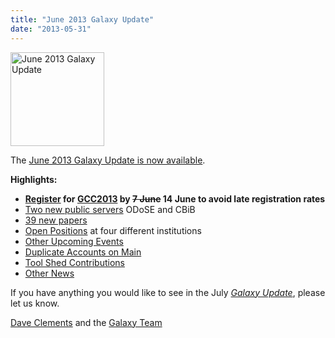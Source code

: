 ```yaml
---
title: "June 2013 Galaxy Update"
date: "2013-05-31"
---
```

<div class='right'><a href='/galaxy-updates/2013-06/'><img src="/src/images/logos/GalaxyUpdate200.png" alt="June 2013 Galaxy Update" width=150 /></a></div>

The [June 2013 Galaxy Update is now available](/galaxy-updates/2013-06/). 

**Highlights:**
* **[Register](/events/gcc2013/register/) for [GCC2013](/galaxy-updates/2013-06/#gcc2013) by ~~7 June~~ 14 June to avoid late registration rates**
* [Two new public servers](/galaxy-updates/2013-06/#new-public-servers) ODoSE and CBiB
* [39 new papers](/galaxy-updates/2013-06/#new-papers)
* [Open Positions](/galaxy-updates/2013-06/#whos-hiring) at four different institutions
* [Other Upcoming Events](/galaxy-updates/2013-06/#other-upcoming-events)
* [Duplicate Accounts on Main](/galaxy-updates/2013-06/#duplicate-accounts-on-main)
* [Tool Shed Contributions](/galaxy-updates/2013-06/#toolshed-contributions)
* [Other News](/galaxy-updates/2013-06/#other-news)

If you have anything you would like to see in the July *[Galaxy Update](/galaxy-updates/)*, please let us know.

[Dave Clements](/people/dave-clements/) and the [Galaxy Team](/galaxy-team/)
